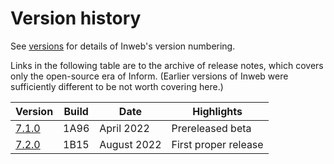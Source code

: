 # Version history

See [versions](versions.md) for details of Inweb's version numbering.

Links in the following table are to the archive of release notes, which
covers only the open-source era of Inform. (Earlier versions of Inweb were
sufficiently different to be not worth covering here.)

Version                     | Build | Date           | Highlights
--------------------------- | ----- | -------------- | ----------
[7.1.0](release/7-1-0.md)   | 1A96  | April 2022     | Prereleased beta
[7.2.0](release/7-2-0.md)   | 1B15  | August 2022    | First proper release
